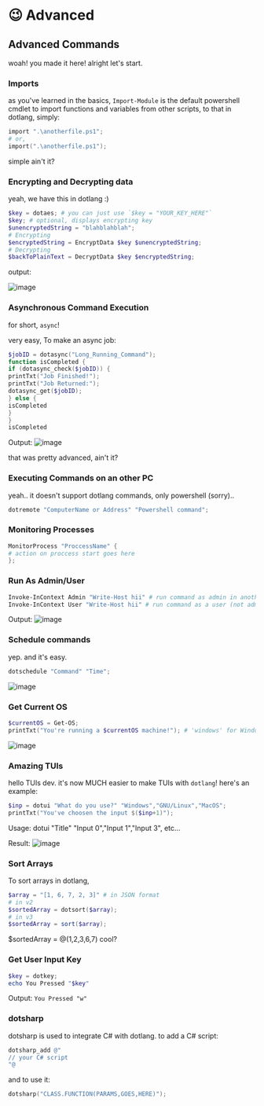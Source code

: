 # 😉 Advanced

## Advanced Commands

woah! you made it here! alright let's start.

### Imports

as you've learned in the basics, `Import-Module` is the default powershell cmdlet to import functions and variables from other scripts, to that in dotlang, simply:

```powershell
import ".\anotherfile.ps1";
# or,
import(".\anotherfile.ps1");
```

simple ain't it?

### Encrypting and Decrypting data

yeah, we have this in dotlang :)

```powershell
$key = dotaes; # you can just use `$key = "YOUR_KEY_HERE"`
$key; # optional, displays encrypting key
$unencryptedString = "blahblahblah";
# Encrypting
$encryptedString = EncryptData $key $unencryptedString;
# Decrypting
$backToPlainText = DecryptData $key $encryptedString;
```
output:

![image](https://github.com/user-attachments/assets/92885fea-9a88-4589-b3fb-64713e28adf5)


### Asynchronous Command Execution

for short, `async`!

very easy, To make an async job:

```powershell
$jobID = dotasync("Long_Running_Command");
function isCompleted {
if (dotasync_check($jobID)) {
printTxt("Job Finished!");
printTxt("Job Returned:");
dotasync_get($jobID);
} else {
isCompleted
}
}
isCompleted
```

Output: ![image](https://github.com/neoapps-dev/dotlang/assets/158327205/74cbb72a-bf3d-4a69-8ea8-81b91f1144e6)

that was pretty advanced, ain't it?

### Executing Commands on an other PC

yeah.. it doesn't support dotlang commands, only powershell (sorry)..

```powershell
dotremote "ComputerName or Address" "Powershell command";
```

### Monitoring Processes

```powershell
MonitorProcess "ProccessName" {
# action on proccess start goes here
};
```

### Run As Admin/User

```powershell
Invoke-InContext Admin "Write-Host hii" # run command as admin in another window
Invoke-InContext User "Write-Host hii" # run command as a user (not admin)
```

Output: ![image](https://github.com/neoapps-dev/dotlang/assets/158327205/410f7c5b-5e08-4e20-855c-bda8f6559a59)

### Schedule commands

yep. and it's easy.

```powershell
dotschedule "Command" "Time";
```

![image](https://github.com/neoapps-dev/dotlang/assets/158327205/3abf287f-822f-4603-b322-96a700a469f2)

### Get Current OS

```powershell
$currentOS = Get-OS;
printTxt("You're running a $currentOS machine!"); # 'windows' for Windows, 'mac' for MacOS, 'gnu' for GNU/Linux
```

![image](https://github.com/neoapps-dev/dotlang/assets/158327205/027b69ef-4404-4975-94a0-456a67bd2950)

### Amazing TUIs

hello TUIs dev. it's now MUCH easier to make TUIs with `dotlang`! here's an example:

```powershell
$inp = dotui "What do you use?" "Windows","GNU/Linux","MacOS";
printTxt("You've choosen the input $($inp+1)");
```

Usage: dotui "Title" "Input 0","Input 1","Input 3", etc...

Result: ![image](https://github.com/user-attachments/assets/4a587fe8-2e08-4151-83ce-2ab7dae0797b)

### Sort Arrays
To sort arrays in dotlang,
```powershell
$array = "[1, 6, 7, 2, 3]" # in JSON format
# in v2
$sortedArray = dotsort($array);
# in v3
$sortedArray = sort($array);
```
$sortedArray = @(1,2,3,6,7)
cool?

### Get User Input Key

```powershell
$key = dotkey;
echo You Pressed "$key"
```
Output: `You Pressed "w"`

### dotsharp
dotsharp is used to integrate C# with dotlang.
to add a C# script:
```powershell
dotsharp_add @"
// your C# script
"@
```
and to use it:

```powershell
dotsharp("CLASS.FUNCTION(PARAMS,GOES,HERE)");
```